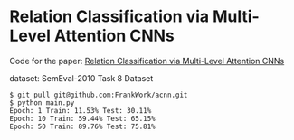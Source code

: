 # Relation Classification via Multi-Level Attention CNNs

Code for the paper: [Relation Classification via Multi-Level Attention CNNs](http://iiis.tsinghua.edu.cn/~weblt/papers/relation-classification.pdf)


dataset: SemEval-2010 Task 8 Dataset

```
$ git pull git@github.com:FrankWork/acnn.git
$ python main.py
Epoch: 1 Train: 11.53% Test: 30.11%
Epoch: 10 Train: 59.44% Test: 65.15%
Epoch: 50 Train: 89.76% Test: 75.81%

```
